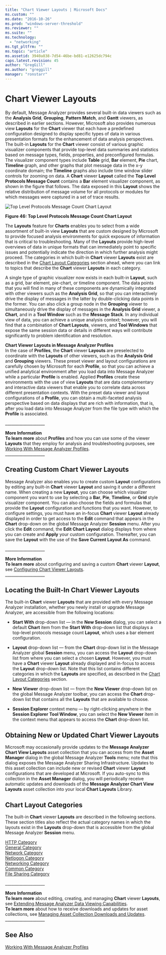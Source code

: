 ```yaml
---
title: "Chart Viewer Layouts | Microsoft Docs"
ms.custom: ""
ms.date: "2016-10-26"
ms.prod: "windows-server-threshold"
ms.reviewer: ""
ms.suite: ""
ms.technology: 
  - "networking"
ms.tgt_pltfrm: ""
ms.topic: "article"
ms.assetid: 3940a838-7d54-46be-bd81-e12625dc794c
caps.latest.revision: 45
author: "GregGill"
ms.author: "greggill"
manager: "ronstarr"
---
```

# Chart Viewer Layouts
By default, Message Analyzer provides several built-in data viewers such as the **Analysis Grid**, **Grouping**,  **Pattern Match**, and **Gantt** viewers, as described in earlier sections. However, Microsoft also provides numerous view **Layouts** for the **Chart** viewer  that each have a predefined configuration designed to display specific types of data in various presentation formats for the enhancement of data analysis perspectives. The built-in **Layouts** for the **Chart** viewer consist of various graphic visualizer components that provide top-level data summaries and statistics based on message types, fields, properties, and preconfigured formulas. The visualizer component types include **Table** grid, **Bar** element, **Pie** chart, **Timeline** graph, and other graphs that plot message data in the x-y coordinate domain; the **Timeline** graphs also include time window slider controls for zooming on data. A **Chart** viewer **Layout** called the **Top Level Protocols Message Count** contains a **Bar** element visualizer component, as shown in the figure that follows. The data exposed in this **Layout** shows the relative distribution of message volume for all protocols or modules for which messages were captured in a set of trace results.  
  
 ![Top Level Protocols Message Count Chart Layout](../messageanalyzer_content/media/fig46-top-level-protocols-message-count-chart-layout.png "Fig46-Top Level Protocols Message Count Chart Layout")  
  
 **Figure 46: Top Level Protocols Message Count Chart Layout**  
  
 The **Layouts** feature for **Charts** enables you to select from a wide assortment of built-in view **Layouts** that are custom designed by Microsoft to provide focused analysis environments for quick exposure of  information that is critical to troubleshooting. Many of the **Layouts** provide high-level overviews of data in unique formats that can immediately point to specific issues and potentially indicate the direction in which further analysis  might proceed. The categories in which built-in **Chart** viewer **Layouts** exist are described in the [Chart Layout Categories](../messageanalyzer_content/chart-viewer-layouts.md#BKMK_ChartCategories) section ahead, where you can link to topics that describe the **Chart** viewer **Layouts** in each category.  
  
 A single type of graphic visualizer  now exists in each built-in **Layout**, such as  a grid, bar element, pie-chart, or timeline component. The data points that you will find in many of these components are dynamically integrated with other viewers such as the **Analysis Grid**, so that you can interactively drive the display of messages in the latter by double-clicking data points in the former. You can  also click a group node in the **Grouping** viewer to simultaneously drive the display of messages in the **Analysis Grid** viewer, a **Chart**, and in a **Tool Window** such as the **Message Stack**. In any individual view of data, you  can achieve a unique analysis context; however, you will find that a combination of **Chart Layouts**, viewers, and **Tool Windows** that expose the same session data or details in different ways will contribute significantly to problem identification and resolution.  
  
 **Chart Viewer Layouts in Message Analyzer Profiles**   
In the case of **Profiles**, the **Chart** viewer **Layouts** are preselected to coordinate with the **Layouts** of other viewers, such as the **Analysis Grid** and **Grouping** viewers. These preset viewer and layout configurations are carefully chosen by Microsoft for each **Profile**,  so that you can achieve a unified analytical environment after you load data into Message Analyzer while a particular **Profile** is enabled. Applied **Profiles** create these environments with   the use of view **Layouts** that are data complementary  and interactive data viewers that  enable you to correlate data across different presentation contexts. With  the preset data viewer and layout configurations of a **Profile**, you can obtain  a multi-faceted   analysis perspective based on data displays that are    rich with information, that is, after you load data into Message Analyzer from the file type with which the **Profile** is associated.  
  
 ___________________\_  
  
 **More Information**   
 **To learn more** about **Profiles** and how you can use some of the viewer **Layouts** that they employ  for analysis and troubleshooting purposes, see  [Working With Message Analyzer Profiles](../messageanalyzer_content/working-with-message-analyzer-profiles.md).  
___________________\_  
  
## Creating Custom Chart Viewer Layouts  
 Message Analyzer also enables you to create custom **Layout** configurations by editing any built-in **Chart** viewer **Layout** and saving it under a different name. When creating a new **Layout**, you can choose which visualizer component you want to use by selecting a **Bar**, **Pie**, **Timeline**, or **Grid** style visualizer component. You can also choose the fields and formulas that provide the **Layout** configuration and functions that you want. However, to configure settings, you must have an in-focus **Chart** viewer **Layout** already displayed in order to get access to the **Edit** command that appears in the **Chart** drop-down on the global Message Analyzer **Session** menu.  After you  click the **Edit** command, the **Edit Chart Layout** dialog displays from where you can create and **Apply** your custom configuration. Thereafter, you can save the **Layout** with the use of the **Save Current Layout As** command.  
  
 ___________________\_  
  
 **More Information**   
 **To learn more** about configuring and saving a custom **Chart** viewer **Layout**, see [Configuring Chart Viewer Layouts](../messageanalyzer_content/configuring-chart-viewer-layouts.md).  
___________________\_  
  
<a name="BKMK_LocatePredefinedCharts"></a>   
## Locating the Built-In Chart Viewer Layouts  
 The built-in **Chart** viewer **Layouts** that are provided with every Message Analyzer installation, whether you newly install or upgrade Message Analyzer, are accessible from the following locations:  
  
-   **Start With** drop-down list — in the **New Session** dialog, you can select a default **Chart** item  from the **Start With** drop-down list that displays a top-level protocols message count **Layout**, which uses a bar element configuration.  
  
-   **Layout** drop-down list — from the **Chart** drop-down list in the Message Analyzer global **Session** menu, you  can access the **Layout** drop-down list from where you can select a chosen **Layout**. However, you must have a **Chart** viewer **Layout** already displayed and in-focus to access the **Layout** drop-down list. Note that this list contains different categories in which the **Layouts** are specified, as described in the [Chart Layout Categories](../messageanalyzer_content/chart-viewer-layouts.md#BKMK_ChartCategories) section.  
  
-   **New Viewer** drop-down list — from the **New Viewer** drop-down list on the global Message Analyzer toolbar, you can access the **Chart** drop-down list that contains all the **Layouts** that are available to choose.  
  
-   **Session Explorer** context menu — by right-clicking anywhere in the **Session Explorer** **Tool Window**, you can select the **New Viewer** item in the context menu that appears to access the **Chart** drop-down list.  
  
## Obtaining New or Updated Chart Viewer Layouts  
 Microsoft may occasionally provide updates to the  **Message Analyzer Chart View Layouts** asset collection that you can access from the **Asset Manager** dialog in the global Message Analyzer **Tools** menu; note that this dialog exposes the Message Analyzer Sharing Infrastructure. Updates to this asset collection can include new or revised **Chart** viewer **Layout** configurations that are developed at Microsoft. If you auto-sync to this collection in the **Asset Manager** dialog, you will periodically receive automatic updates and downloads of the **Message Analyzer Chart View Layouts** asset collection into  your local **Chart Layouts** Library.  
  
<a name="BKMK_ChartCategories"></a>   
## Chart Layout Categories  
 The built-in **Chart** viewer **Layouts** are described in the following sections. These section titles also reflect the actual category names in which the layouts exist in the **Layouts** drop-down  that is accessible from the global  Message Analyzer **Session** menu.  
  
 [HTTP Category](../messageanalyzer_content/http-category.md)   
 [General Category](../messageanalyzer_content/general-category.md)   
 [Network Category](../messageanalyzer_content/network-category.md)   
 [Netlogon Category](../messageanalyzer_content/netlogon-category.md)   
 [Networking Category](../messageanalyzer_content/networking-category.md)   
 [Common Category](../messageanalyzer_content/common-category.md)   
 [File Sharing Category](../messageanalyzer_content/file-sharing-category.md)  
  
 ___________________\_  
  
 **More Information**   
 **To learn more** about editing, creating, and managing **Chart** viewer **Layouts**, see [Extending Message Analyzer Data Viewing Capabilities](../messageanalyzer_content/extending-message-analyzer-data-viewing-capabilities.md).   
**To learn more** about how to receive downloads and updates for asset collections, see [Managing Asset Collection Downloads and Updates](../messageanalyzer_content/managing-asset-collection-downloads-and-updates.md).  
___________________\_  
  
## See Also  
 [Working With Message Analyzer Profiles](../messageanalyzer_content/working-with-message-analyzer-profiles.md)